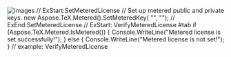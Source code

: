 ![images](https://github.com/Googledns00/GoogleDNS-5583/assets/161330044/c80608db-b2ec-43ed-a83e-9d3da2e296c2)
// ExStart:SetMeteredLicense
// Set up metered public and private keys.
new Aspose.TeX.Metered().SetMeteredKey(
    "<type public key here>",
    "<type private key here>");
// ExEnd:SetMeteredLicense
// ExStart: VerifyMeteredLicense
#tab
if (Aspose.TeX.Metered.IsMetered())
{
    Console.WriteLine("Metered license is set successfully!");
}
else
{
    Console.WriteLine("Metered license is not set!");
}
// example: VerifyMeteredLicense
